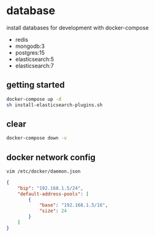 # database

install databases for development with docker-compose

- redis
- mongodb:3
- postgres:15
- elasticsearch:5
- elasticsearch:7

## getting started

```sh
docker-compose up -d
sh install-elasticsearch-plugins.sh
```

## clear

```sh
docker-compose down -v
```

## docker network config

```sh
vim /etc/docker/daemon.json 

```

```json
{
    "bip": "192.168.1.5/24",
    "default-address-pools": [
        {
            "base": "192.168.1.5/16",
            "size": 24
        }
    ] 
}
```
